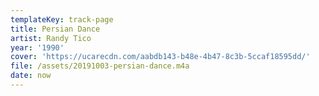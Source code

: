 ```yaml
---
templateKey: track-page
title: Persian Dance
artist: Randy Tico
year: '1990'
cover: 'https://ucarecdn.com/aabdb143-b48e-4b47-8c3b-5ccaf18595dd/'
file: /assets/20191003-persian-dance.m4a
date: now
---
```



